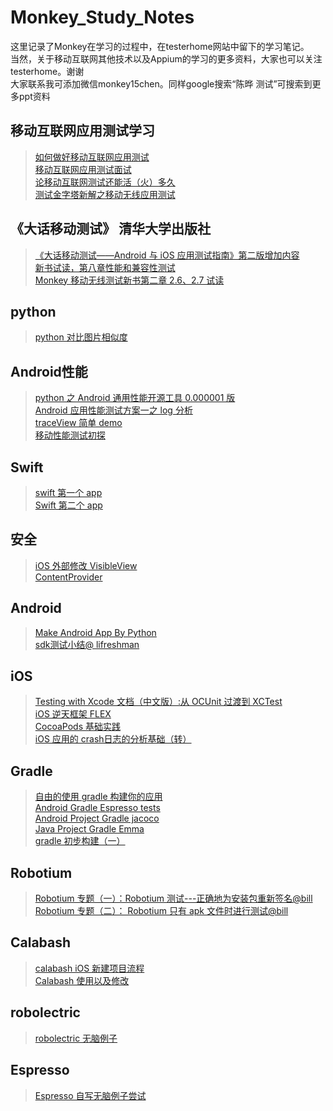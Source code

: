 Monkey_Study_Notes
==================

这里记录了Monkey在学习的过程中，在testerhome网站中留下的学习笔记。<br />
当然，关于移动互联网其他技术以及Appium的学习的更多资料，大家也可以关注testerhome。谢谢<br />
大家联系我可添加微信monkey15chen。同样google搜索“陈晔 测试”可搜索到更多ppt资料

移动互联网应用测试学习
-------------
> [如何做好移动互联网应用测试](http://www.testerhome.com/topics/1553 "Title")  <br />
> [移动互联网应用测试面试](http://www.testerhome.com/topics/1486 "Title")<br />
> [论移动互联网测试还能活（火）多久](http://www.testerhome.com/topics/1217 "Title")<br />
> [测试金字塔新解之移动无线应用测试](http://www.testerhome.com/topics/614 "Title")<br />




《大话移动测试》 清华大学出版社 
-------------
> [《大话移动测试——Android 与 iOS 应用测试指南》第二版增加内容](http://www.testerhome.com/topics/1169 "Title")<br />
> [新书试读，第八章性能和兼容性测试](http://www.testerhome.com/topics/453 "Title")<br />
> [Monkey 移动无线测试新书第二章 2.6、2.7 试读](http://www.testerhome.com/topics/417 "Title")<br />

python
-------------
> [python 对比图片相似度](http://www.testerhome.com/topics/202 "Title")<br />




Android性能
-------------
> [python 之 Android 通用性能开源工具 0.000001 版](http://www.testerhome.com/topics/637 "Title")<br />
> [Android 应用性能测试方案一之 log 分析](http://www.testerhome.com/topics/529 "Title")<br />
> [traceView 简单 demo](http://www.testerhome.com/topics/488 "Title")<br />
> [移动性能测试初探](http://www.testerhome.com/topics/360 "Title")<br />



Swift
-------------
> [swift 第一个 app](http://www.testerhome.com/topics/1450 "Title")<br />
> [Swift 第二个 app](http://www.testerhome.com/topics/1465 "Title")<br />

安全
-------------
> [iOS 外部修改 VisibleView](http://www.testerhome.com/topics/1376 "Title")<br />
> [ContentProvider](http://www.testerhome.com/topics/714 "Title")<br />


Android
-------------
> [Make Android App By Python](http://www.testerhome.com/topics/578 "Title")<br />
> [sdk测试小结@ lifreshman](http://testerhome.com/topics/1660 "Title")<br />



iOS
-------------
> [Testing with Xcode 文档（中文版）:从 OCUnit 过渡到 XCTest](http://www.testerhome.com/topics/1229 "Title")<br />
> [iOS 逆天框架 FLEX](http://www.testerhome.com/topics/1192 "Title")<br />
> [CocoaPods 基础实践](http://www.testerhome.com/topics/1159 "Title")<br />
> [iOS 应用的 crash日志的分析基础（转）](http://www.testerhome.com/topics/582 "Title")<br />




Gradle
-------------
> [自由的使用 gradle 构建你的应用](http://www.testerhome.com/topics/1221 "Title")<br />
> [Android Gradle Espresso tests](http://www.testerhome.com/topics/1205 "Title")<br />
> [Android Project Gradle jacoco](http://www.testerhome.com/topics/1136 "Title")<br />
> [Java Project Gradle Emma](http://www.testerhome.com/topics/1135 "Title")<br />
> [gradle 初步构建（一）](http://www.testerhome.com/topics/1128 "Title")<br />

Robotium
-------------
> [Robotium 专题（一）：Robotium 测试---正确地为安装包重新签名@bill](http://testerhome.com/topics/1641 "Title")<br />
> [Robotium 专题（二）： Robotium 只有 apk 文件时进行测试@bill](http://testerhome.com/topics/1655 "Title")<br />


Calabash
-------------
> [calabash iOS 新建项目流程](http://www.testerhome.com/topics/1528 "Title")<br />
> [Calabash 使用以及修改](http://www.testerhome.com/topics/953 "Title")<br />

robolectric
-------------
> [robolectric 无脑例子](http://www.testerhome.com/topics/231 "Title")<br />

Espresso
-------------
> [Espresso 自写无脑例子尝试](http://www.testerhome.com/topics/198 "Title")<br />




